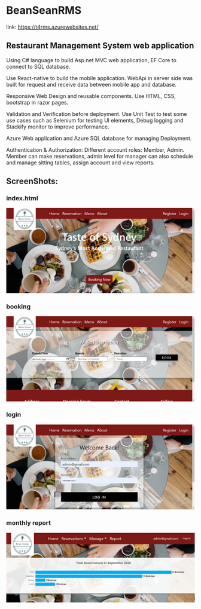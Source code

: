 # BeanSeanRMS
link: https://t4rms.azurewebsites.net/

## Restaurant Management System web application

Using C# language to build Asp.net MVC web application, EF Core to connect to SQL database. 

Use React-native to build the mobile application. WebApi in server side was built for request and receive data between mobile app and database.

Responsive Web Design and reusable components. Use HTML, CSS, bootstrap in razor pages.

Validation and Verification before deployment. Use Unit Test to test some use cases such as Selenium for testing UI elements, Debug logging and Stackify monitor to improve performance.

Azure Web application and Azure SQL database for managing Deployment.

Authentication & Authorization: Different account roles: Member, Admin. Member can make reservations, admin level for manager can also schedule and manage sitting tables, assign account and view reports.

## ScreenShots:

### index.html
![](/img/img1.png)

### booking
![](/img/img2.png)

### login
![](/img/img3.png)

### monthly report
![](/img/img4.png)
